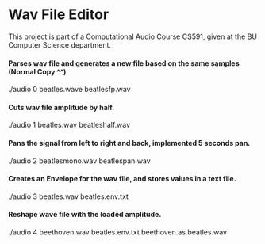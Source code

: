 # Wav File Editor
This project is part of a Computational Audio Course CS591, given at the BU Computer Science department.


#### Parses wav file and generates a new file based on the same samples (Normal Copy ^^)
./audio 0 beatles.wave beatlesfp.wav 
#### Cuts wav file amplitude by half.
./audio 1 beatles.wav beatleshalf.wav         
#### Pans the signal from left to right and back, implemented 5 seconds pan.
./audio 2 beatlesmono.wav beatlespan.wav      
#### Creates an Envelope for the wav file, and stores values in a text file.
./audio 3 beatles.wav beatles.env.txt         
#### Reshape wave file with the loaded amplitude.
./audio 4 beethoven.wav beatles.env.txt beethoven.as.beatles.wav  
